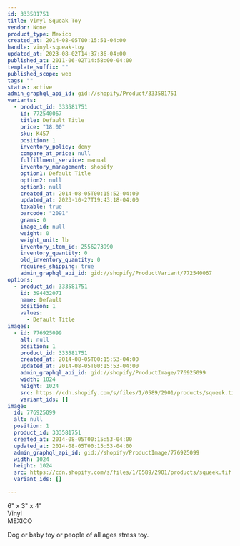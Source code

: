 ```yaml
---
id: 333581751
title: Vinyl Squeak Toy
vendor: None
product_type: Mexico
created_at: 2014-08-05T00:15:51-04:00
handle: vinyl-squeak-toy
updated_at: 2023-08-02T14:37:36-04:00
published_at: 2011-06-02T14:58:00-04:00
template_suffix: ""
published_scope: web
tags: ""
status: active
admin_graphql_api_id: gid://shopify/Product/333581751
variants:
  - product_id: 333581751
    id: 772540067
    title: Default Title
    price: "18.00"
    sku: K457
    position: 1
    inventory_policy: deny
    compare_at_price: null
    fulfillment_service: manual
    inventory_management: shopify
    option1: Default Title
    option2: null
    option3: null
    created_at: 2014-08-05T00:15:52-04:00
    updated_at: 2023-10-27T19:43:18-04:00
    taxable: true
    barcode: "2091"
    grams: 0
    image_id: null
    weight: 0
    weight_unit: lb
    inventory_item_id: 2556273990
    inventory_quantity: 0
    old_inventory_quantity: 0
    requires_shipping: true
    admin_graphql_api_id: gid://shopify/ProductVariant/772540067
options:
  - product_id: 333581751
    id: 394432071
    name: Default
    position: 1
    values:
      - Default Title
images:
  - id: 776925099
    alt: null
    position: 1
    product_id: 333581751
    created_at: 2014-08-05T00:15:53-04:00
    updated_at: 2014-08-05T00:15:53-04:00
    admin_graphql_api_id: gid://shopify/ProductImage/776925099
    width: 1024
    height: 1024
    src: https://cdn.shopify.com/s/files/1/0589/2901/products/squeek.tif.jpeg?v=1407212153
    variant_ids: []
image:
  id: 776925099
  alt: null
  position: 1
  product_id: 333581751
  created_at: 2014-08-05T00:15:53-04:00
  updated_at: 2014-08-05T00:15:53-04:00
  admin_graphql_api_id: gid://shopify/ProductImage/776925099
  width: 1024
  height: 1024
  src: https://cdn.shopify.com/s/files/1/0589/2901/products/squeek.tif.jpeg?v=1407212153
  variant_ids: []

---
```


6" x 3" x 4"  
Vinyl  
MEXICO

Dog or baby toy or people of all ages stress toy.